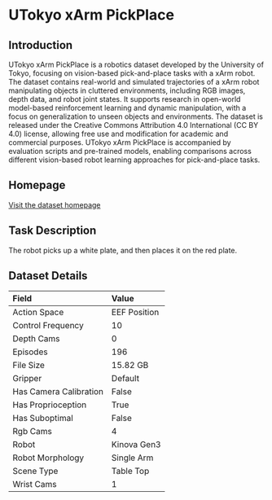# UTokyo xArm PickPlace


## Introduction

UTokyo xArm PickPlace is a robotics dataset developed by the University of Tokyo, focusing on vision-based pick-and-place tasks with a xArm robot. The dataset contains real-world and simulated trajectories of a xArm robot manipulating objects in cluttered environments, including RGB images, depth data, and robot joint states. It supports research in open-world model-based reinforcement learning and dynamic manipulation, with a focus on generalization to unseen objects and environments. The dataset is released under the Creative Commons Attribution 4.0 International (CC BY 4.0) license, allowing free use and modification for academic and commercial purposes. UTokyo xArm PickPlace is accompanied by evaluation scripts and pre-trained models, enabling comparisons across different vision-based robot learning approaches for pick-and-place tasks.


## Homepage

[Visit the dataset homepage](https://github.com/frt03/rlds_dataset_builder/tree/dev/xarm)


## Task Description

The robot picks up a white plate, and then places it on the red plate.


## Dataset Details

| Field                            | Value                    |
|:---------------------------------|:-------------------------|
| Action Space                     | EEF Position           |
| Control Frequency                     | 10           |
| Depth Cams                     | 0           |
| Episodes                     | 196           |
| File Size                     |  15.82 GB           |
| Gripper                     | Default           |
| Has Camera Calibration                     | False           |
| Has Proprioception                     | True           |
| Has Suboptimal                     | False           |
| Rgb Cams                     | 4           |
| Robot                     | Kinova Gen3           |
| Robot Morphology                     | Single Arm           |
| Scene Type                     | Table Top           |
| Wrist Cams                     | 1           |


